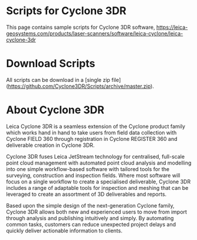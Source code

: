 # Scripts for Cyclone 3DR

This page contains sample scripts for Cyclone 3DR software, https://leica-geosystems.com/products/laser-scanners/software/leica-cyclone/leica-cyclone-3dr

# Download Scripts

All scripts can be download in a [single zip file] (https://github.com/Cyclone3DR/Scripts/archive/master.zip).

# About Cyclone 3DR
Leica Cyclone 3DR is a seamless extension of the Cyclone product family which works hand in hand to take users from field data collection with Cyclone FIELD 360 through registration in Cyclone REGISTER 360 and deliverable creation in Cyclone 3DR.

Cyclone 3DR fuses Leica JetStream technology for centralised, full-scale point cloud management with automated point cloud analysis and modelling into one simple workflow-based software with tailored tools for the surveying, construction and inspection fields. Where most software will focus on a single workflow to create a specialised deliverable, Cyclone 3DR includes a range of adaptable tools for inspection and meshing that can be leveraged to create an assortment of 3D deliverables and reports.

Based upon the simple design of the next-generation Cyclone family, Cyclone 3DR allows both new and experienced users to move from import through analysis and publishing intuitively and simply. By automating common tasks, customers can reduce unexpected project delays and quickly deliver actionable information to clients.